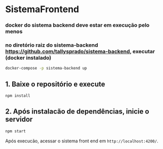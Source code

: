 # SistemaFrontend
### docker do sistema backend deve estar em execução pelo menos
### no diretório raiz do sistema-backend <https://github.com/tallysprado/sistema-backend>, executar (docker instalado)
```bash script
docker-compose -p sistema-backend up
```
## 1. Baixe o repositório e execute
```bash script
npm install
```

## 2. Após instalacão de dependências, inicie o servidor
```bash script
npm start
```

Após execucão, acessar o sistema front end em `http://localhost:4200/`.
